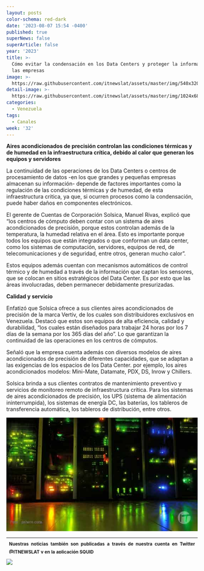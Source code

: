 ```yaml
---
layout: posts
color-schema: red-dark
date: '2023-08-07 15:54 -0400'
published: true
superNews: false
superArticle: false
year: '2023'
title: >-
  Cómo evitar la condensación en los Data Centers y proteger la información de
  las empresas
image: >-
  https://raw.githubusercontent.com/itnewslat/assets/master/img/540x320/Centro-de-Datos-p.jpg
detail-image: >-
  https://raw.githubusercontent.com/itnewslat/assets/master/img/1024x680/Centro-de-Datos-g.jpg
categories:
  - Venezuela
tags:
  - Canales
week: '32'
---
```

**Aires acondicionados de precisión controlan las condiciones térmicas y de humedad en la infraestructura crítica, debido al calor que generan los equipos y servidores**

La continuidad de las operaciones de los Data Centers o centros de procesamiento de datos -en los que grandes y pequeñas empresas almacenan su información- depende de factores importantes como la regulación de las condiciones térmicas y de humedad, de esta infraestructura critica, ya que, si ocurren procesos como la condensación, puede haber daños en componentes electrónicos.

El gerente de Cuentas de Corporación Solsica, Manuel Rivas, explicó que “los centros de cómputo deben contar con un sistema de aires acondicionados de precisión, porque estos controlan además de la temperatura, la humedad relativa en el área. Esto es importante porque todos los equipos que están integrados o que conforman un data center, como los sistemas de computación, servidores, equipos de red, de telecomunicaciones y de seguridad, entre otros, generan mucho calor”.

Estos equipos además cuentan con mecanismos automáticos de control térmico y de humedad a través de la información que captan los sensores, que se colocan en sitios estratégicos del Data Center. Es por esto que las áreas involucradas, deben permanecer debidamente presurizadas.

**Calidad y servicio**

Enfatizó que Solsica ofrece a sus clientes aires acondicionados de precisión de la marca Vertiv, de los cuales son distribuidores exclusivos en Venezuela. Destacó que estos son equipos de alta eficiencia, calidad y durabilidad, “los cuales están diseñados para trabajar 24 horas por los 7 días de la semana por los 365 días del año”. Lo que garantizan la continuidad de las operaciones en los centros de cómputos.

Señaló que la empresa cuenta además con diversos modelos de aires acondicionados de precisión de diferentes capacidades, que se adaptan a las exigencias de los espacios de los Data Center. por ejemplo, los aires acondicionados modelos: Mini-Mate, Datamate, PDX, DS, Inrow y Chillers.

Solsica brinda a sus clientes contratos de mantenimiento preventivo y servicios de monitoreo remoto de infraestructura crítica. Para los sistemas de aires acondicionados de precisión, los UPS (sistema de alimentación ininterrumpida), los sistemas de energía DC, las baterías, los tableros de transferencia automática, los tableros de distribución, entre otros.

![](https://raw.githubusercontent.com/itnewslat/assets/master/img/540x320/Centro-de-Datos-p.jpg)

<table style="height: 42px;" width="569">
<tbody>
<tr>
<td style="text-align: justify;"><sub><strong>Nuestras noticias también son publicadas a través de nuestra cuenta en Twitter <a href="https://twitter.com/itnewslat?lang=es">@ITNEWSLAT</a> y en la aplicación <a href="https://squidapp.co/en/">SQUID</a></strong></sub></td>
</tr>
</tbody>
</table>

<img src="https://tracker.metricool.com/c3po.jpg?hash=56f88a41e39ab42c063cc51676587a04"/>